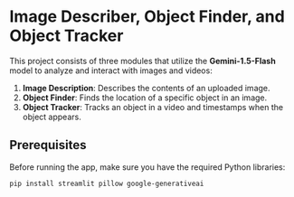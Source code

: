# Image Describer, Object Finder, and Object Tracker

This project consists of three modules that utilize the **Gemini-1.5-Flash** model to analyze and interact with images and videos:

1. **Image Description**: Describes the contents of an uploaded image.
2. **Object Finder**: Finds the location of a specific object in an image.
3. **Object Tracker**: Tracks an object in a video and timestamps when the object appears.



## Prerequisites

Before running the app, make sure you have the required Python libraries:

```bash
pip install streamlit pillow google-generativeai

